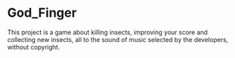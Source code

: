 # God_Finger
 This project is a game about killing insects, improving your score and collecting new insects, all to the sound of music selected by the developers, without copyright.
